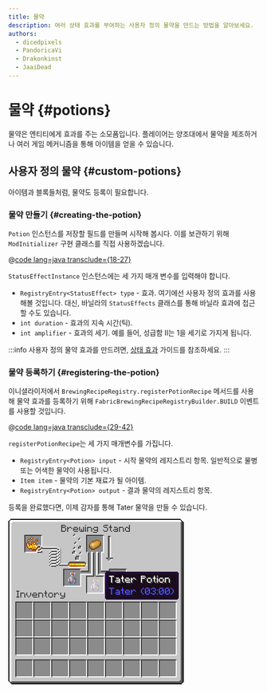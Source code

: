 ```yaml
---
title: 물약
description: 여러 상태 효과를 부여하는 사용자 정의 물약을 만드는 방법을 알아보세요.
authors:
  - dicedpixels
  - PandoricaVi
  - Drakonkinst
  - JaaiDead
---
```


# 물약 {#potions}

물약은 엔티티에게 효과를 주는 소모품입니다. 플레이어는 양조대에서 물약을 제조하거나 여러 게임 메커니즘을 통해 아이템을 얻을 수 있습니다.

## 사용자 정의 물약 {#custom-potions}

아이템과 블록들처럼, 물약도 등록이 필요합니다.

### 물약 만들기 {#creating-the-potion}

`Potion` 인스턴스를 저장할 필드를 만들며 시작해 봅시다. 이를 보관하기 위해 `ModInitializer` 구현 클래스를 직접 사용하겠습니다.

@[code lang=java transclude={18-27}](@/reference/latest/src/main/java/com/example/docs/potion/FabricDocsReferencePotions.java)

`StatusEffectInstance` 인스턴스에는 세 가지 매개 변수를 입력해야 합니다.

- `RegistryEntry<StatusEffect> type` - 효과. 여기에선 사용자 정의 효과를 사용해볼 것입니다. 대신, 바닐라의 `StatusEffects` 클래스를 통해 바닐라 효과에 접근할 수도 있습니다.
- `int duration` - 효과의 지속 시간(틱).
- `int amplifier` - 효과의 세기. 예를 들어, 성급함 II는 1을 세기로 가지게 됩니다.

:::info
사용자 정의 물약 효과를 만드려면, [상태 효과](../entities/effects) 가이드를 참조하세요.
:::

### 물약 등록하기 {#registering-the-potion}

이니셜라이저에서 `BrewingRecipeRegistry.registerPotionRecipe` 메서드를 사용해 물약 효과를 등록하기 위해 `FabricBrewingRecipeRegistryBuilder.BUILD` 이벤트를 사용할 것입니다.

@[code lang=java transclude={29-42}](@/reference/latest/src/main/java/com/example/docs/potion/FabricDocsReferencePotions.java)

`registerPotionRecipe`는 세 가지 매개변수를 가집니다.

- `RegistryEntry<Potion> input` - 시작 물약의 레지스트리 항목. 일반적으로 물병 또는 어색한 물약이 사용됩니다.
- `Item item` - 물약의 기본 재료가 될 아이템.
- `RegistryEntry<Potion> output` - 결과 물약의 레지스트리 항목.

등록을 완료했다면, 이제 감자를 통해 Tater 물약을 만들 수 있습니다.

![플레이어 인벤토리에서 보여지는 효과](/assets/develop/tater-potion.png)

